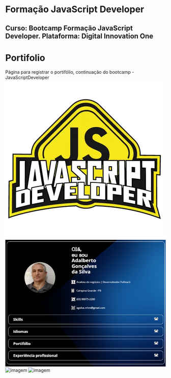 # Formação JavaScript Developer
## Curso: Bootcamp Formação JavaScript Developer. Plataforma: Digital Innovation One
# Portifolio
Página para registrar o portifólio, continuação do bootcamp - JavaScriptDeveloper
![imagem](https://github.com/agsilvamhm/JavaScriptDeveloper/blob/main/Pokedex/assets/Imagens/Logo_Bootcamp.webp)
![imagem](https://github.com/agsilvamhm/Portifolio/blob/main/assets/imagens/Portifolio-1.PNG)
![imagem](https://github.com/agsilvamhm/JavaScriptDeveloper/blob/main/Pokedex/assets/Imagens/Portifolio-2.png)
![imagem](https://github.com/agsilvamhm/JavaScriptDeveloper/blob/main/Pokedex/assets/Imagens/Portifolio-3.png)
